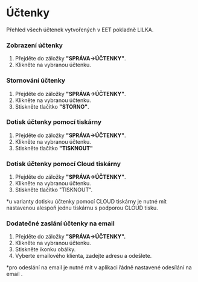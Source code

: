 # Účtenky

Přehled všech účtenek vytvořených v EET pokladně LILKA.

### Zobrazení účtenky

1. Přejděte do záložky **"SPRÁVA-&gt;ÚČTENKY"**.
2. Klikněte na vybranou účtenku.

### Stornování účtenky

1. Přejděte do záložky **"SPRÁVA-&gt;ÚČTENKY"**.
2. Klikněte na vybranou účtenku.
3. Stiskněte tlačítko **"STORNO"**.

### Dotisk účtenky pomocí tiskárny

1. Přejděte do záložky **"SPRÁVA-&gt;ÚČTENKY"**.
2. Klikněte na vybranou účtenku.
3. Stiskněte tlačítko **"TISKNOUT"**

### Dotisk účtenky pomocí Cloud tiskárny

1. Přejděte do záložky **"SPRÁVA-&gt;ÚČTENKY"**.
2. Klikněte na vybranou účtenku.
3. Stiskněte tlačítko "TISKNOUT".

\*u varianty dotisku účtenky pomocí CLOUD tiskárny je nutné mít nastavenou alespoň jednu tiskárnu s podporou CLOUD tisku.



### Dodatečné zaslání účtenky na email

1. Přejděte do záložky **"SPRÁVA-&gt;ÚČTENKY".**
2. Klikněte na vybranou účtenku.
3. Stiskněte ikonku obálky.
4. Vyberte emailového klienta, zadejte adresu a odešlete.

\*pro odeslání na email je nutné mít v aplikaci řádně nastavené odesílání na email .



